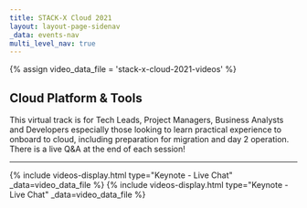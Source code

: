 ```yaml
---
title: STACK-X Cloud 2021
layout: layout-page-sidenav
_data: events-nav
multi_level_nav: true
---
```

{% assign video_data_file = 'stack-x-cloud-2021-videos' %}

## Cloud Platform & Tools
This virtual track is for Tech Leads, Project Managers, Business Analysts and Developers especially those
looking to learn practical experience to onboard to cloud, including preparation for migration and day 2
operation. There is a live Q&A at the end of each session!

<hr />

{% include videos-display.html type="Keynote - Live Chat" _data=video_data_file %}
{% include videos-display.html type="Keynote - Live Chat" _data=video_data_file %}
